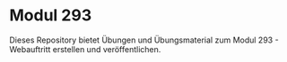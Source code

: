 # Modul 293 
Dieses Repository bietet Übungen und Übungsmaterial zum Modul 293 - Webauftritt erstellen und veröffentlichen.
